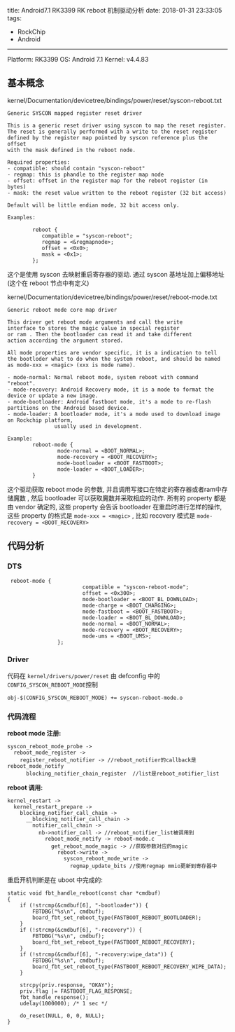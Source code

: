 title: Android7.1 RK3399 RK reboot 机制驱动分析
date: 2018-01-31 23:33:05
tags: 
- RockChip
- Android

---


Platform: RK3399 
OS: Android 7.1 
Kernel: v4.4.83


## 基本概念
kernel/Documentation/devicetree/bindings/power/reset/syscon-reboot.txt
```
Generic SYSCON mapped register reset driver

This is a generic reset driver using syscon to map the reset register.
The reset is generally performed with a write to the reset register
defined by the register map pointed by syscon reference plus the offset
with the mask defined in the reboot node.

Required properties:
- compatible: should contain "syscon-reboot"
- regmap: this is phandle to the register map node
- offset: offset in the register map for the reboot register (in bytes)
- mask: the reset value written to the reboot register (32 bit access)

Default will be little endian mode, 32 bit access only.

Examples:

        reboot {
           compatible = "syscon-reboot";
           regmap = <&regmapnode>;
           offset = <0x0>;
           mask = <0x1>;
        };
```
这个是使用 syscon 去映射重启寄存器的驱动.
通过 syscon 基地址加上偏移地址 (这个在 reboot 节点中有定义)

kernel/Documentation/devicetree/bindings/power/reset/reboot-mode.txt
```
Generic reboot mode core map driver

This driver get reboot mode arguments and call the write
interface to stores the magic value in special register
or ram . Then the bootloader can read it and take different
action according the argument stored.

All mode properties are vendor specific, it is a indication to tell
the bootloder what to do when the system reboot, and should be named
as mode-xxx = <magic> (xxx is mode name).

- mode-normal: Normal reboot mode, system reboot with command "reboot".
- mode-recovery: Android Recovery mode, it is a mode to format the device or update a new image.
- mode-bootloader: Android fastboot mode, it's a mode to re-flash partitions on the Android based device.
- mode-loader: A bootloader mode, it's a mode used to download image on Rockchip platform,
               usually used in development.

Example:
        reboot-mode {
                mode-normal = <BOOT_NORMAL>;
                mode-recovery = <BOOT_RECOVERY>;
                mode-bootloader = <BOOT_FASTBOOT>;
                mode-loader = <BOOT_LOADER>;
        }
```
这个驱动获取 reboot mode 的参数, 并且调用写接口在特定的寄存器或者ram中存储魔数 ,  然后 bootloader 可以获取魔数并采取相应的动作.
所有的 property 都是由 vendor 确定的, 这些 property 会告诉 bootloader 在重启时进行怎样的操作, 这些 property 的格式是 
`mode-xxx = <magic>` , 比如 recovery 模式是 `mode-recovery = <BOOT_RECOVERY>`


## 代码分析
### DTS 
```
 reboot-mode {
                        compatible = "syscon-reboot-mode";
                        offset = <0x300>;
                        mode-bootloader = <BOOT_BL_DOWNLOAD>;
                        mode-charge = <BOOT_CHARGING>;
                        mode-fastboot = <BOOT_FASTBOOT>;
                        mode-loader = <BOOT_BL_DOWNLOAD>;
                        mode-normal = <BOOT_NORMAL>;
                        mode-recovery = <BOOT_RECOVERY>;
                        mode-ums = <BOOT_UMS>;
                };
```
### Driver
代码在 `kernel/drivers/power/reset`
由 defconfig 中的`CONFIG_SYSCON_REBOOT_MODE`控制
```
obj-$(CONFIG_SYSCON_REBOOT_MODE) += syscon-reboot-mode.o
```

### 代码流程
**reboot mode 注册:**
```
syscon_reboot_mode_probe ->
  reboot_mode_register ->
    register_reboot_notifier -> //reboot_notifier的callback是reboot_mode_notify
      blocking_notifier_chain_register  //list是reboot_notifier_list
```

**reboot 调用:**
```
kernel_restart -> 
  kernel_restart_prepare ->
    blocking_notifier_call_chain -> 
      __blocking_notifier_call_chain -> 
        notifier_call_chain -> 
          nb->notifier_call -> //reboot_notifier_list被调用到
            reboot_mode_notify -> reboot-mode.c
              get_reboot_mode_magic -> //获取参数对应的magic
                reboot->write ->
                  syscon_reboot_mode_write ->
                    regmap_update_bits //使用regmap mmio更新到寄存器中
```

重启开机判断是在 uboot 中完成的:
```
static void fbt_handle_reboot(const char *cmdbuf)
{
    if (!strcmp(&cmdbuf[6], "-bootloader")) {
        FBTDBG("%s\n", cmdbuf);
        board_fbt_set_reboot_type(FASTBOOT_REBOOT_BOOTLOADER);
    }
    if (!strcmp(&cmdbuf[6], "-recovery")) {
        FBTDBG("%s\n", cmdbuf);
        board_fbt_set_reboot_type(FASTBOOT_REBOOT_RECOVERY);
    }
    if (!strcmp(&cmdbuf[6], "-recovery:wipe_data")) {
        FBTDBG("%s\n", cmdbuf);
        board_fbt_set_reboot_type(FASTBOOT_REBOOT_RECOVERY_WIPE_DATA);
    }

    strcpy(priv.response, "OKAY");
    priv.flag |= FASTBOOT_FLAG_RESPONSE;
    fbt_handle_response();
    udelay(1000000); /* 1 sec */

    do_reset(NULL, 0, 0, NULL);
}
```
